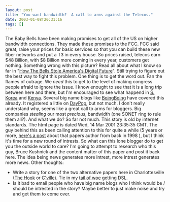 ```yaml
---
layout: post
title: "You want bandwidth?  A call to arms against the Telecos."
date: 2003-01-08T20:31:16
tags: []
---
```


The Baby Bells have been making promises to get all of the US on higher bandwidth connections. They made these promises to the FCC. FCC said great, raise your prices for basic services so that you can build these new fiber networks and put a T3 in every house. So prices raised, telecos earn $48 Billion, with $8 Billion more coming in every year, customers get nothing. Something wrong with this picture? Read all about what I know so far in "[How The Bells Stole America's Digital Future][1]". Still trying to figure out the best way to fight this problem. One thing is to get the word out. Fan the flames of outrage. We *need* this to get to the level of making congress people afraid to ignore the issue. I know enought to see that it is a long trip between here and there, but I'm encouraged to see what happend in [S. Korea][2] and [Kenya][3]. Several big name blogs like [BoingBoing][4] have covered this already. It registered a little on [DayPop][5], but not much. I don't really understand why, seems like a great call to arms for bloggers. Big companies *stealing* our most *precious*, bandwidth (one SONET ring to rule them all?). And what we do? So far not much. This story is old by internet standards. The html page is dated Wed, 14 Mar 2001 23:35:35 GMT. The guy behind this as been calling attention to this for quite a while (5 years or more, [here's a post][6] about that papers author from back in 1998 ), but I think it's time for a new round of intrests. So what can this lone blogger do to get you the outside world to care? I'm going to attempt to research who this guy, Bruce Kushnick and the content matter of this paper and post it back here. The idea being news generates more intrest, more intrest generates more news. Other thoughts: 

  * Write a story for one of the two alternative papers here in Charlottesville ([The Hook][7] or [C'ville][8]). Tie in my [tail of woe][9] getting DSL. 
  * Is it bad to email people who have big name blogs who I think would be / should be intrested in the story? Maybe better to just make noise and try and get them to come over. 

   [1]: http://www.netaction.org/broadband/bells/
   [2]: http://www.smartmobs.com/archives/000494.html
   [3]: http://www.smartmobs.com/archives/000490.html
   [4]: http://boingboing.net/
   [5]: http://www.daypop.com/
   [6]: http://www.isen.com/archives/981103.html
   [7]: http://www.readthehook.com/
   [8]: http://www.c-ville.com/
   [9]: /2003/01/08/my-dsl-saga/




